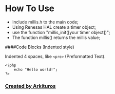 # How To Use

- Include millis.h to the main code;
- Using Renesas HAL create a timer object;
- use the function "millis_init([your timer object])";
- The function millis() returns the millis value;


####Code Blocks (Indented style)

Indented 4 spaces, like `<pre>` (Preformatted Text).

    <?php
        echo "Hello world!";
    ?>



### [Created by Arkituros](https://github.com/Arkituros/ "Created by Arkituros")



